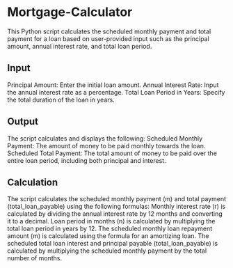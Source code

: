 # Mortgage-Calculator
This Python script calculates the scheduled monthly payment and total payment for a loan based on user-provided input such as the principal amount, annual interest rate, and total loan period.

## Input
Principal Amount: Enter the initial loan amount.
Annual Interest Rate: Input the annual interest rate as a percentage.
Total Loan Period in Years: Specify the total duration of the loan in years.

## Output
The script calculates and displays the following:
Scheduled Monthly Payment: The amount of money to be paid monthly towards the loan.
Scheduled Total Payment: The total amount of money to be paid over the entire loan period, including both principal and interest.

## Calculation
The script calculates the scheduled monthly payment (m) and total payment (total_loan_payable) using the following formulas:
Monthly interest rate (r) is calculated by dividing the annual interest rate by 12 months and converting it to a decimal.
Loan period in months (n) is calculated by multiplying the total loan period in years by 12.
The scheduled monthly loan repayment amount (m) is calculated using the formula for an amortizing loan.
The scheduled total loan interest and principal payable (total_loan_payable) is calculated by multiplying the scheduled monthly payment by the total number of months.
